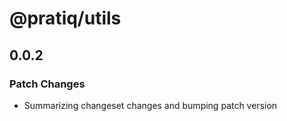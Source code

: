 # @pratiq/utils

## 0.0.2

### Patch Changes

- Summarizing changeset changes and bumping patch version
